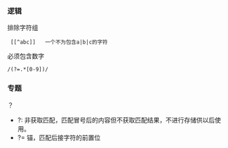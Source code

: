 ### 逻辑

排除字符组 

```
 [[^abc]]   一个不为包含a|b|c的字符    
```

必须包含数字

```
/(?=.*[0-9])/
```

### 专题

？

- ?:    非获取匹配，匹配冒号后的内容但不获取匹配结果，不进行存储供以后使用。
- ?=    锚，匹配后接字符的前置位

